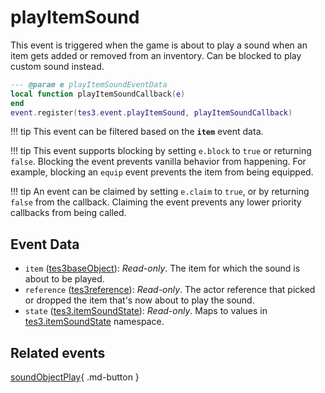 # playItemSound
<div class="search_terms" style="display: none">playitemsound</div>

<!---
	This file is autogenerated. Do not edit this file manually. Your changes will be ignored.
	More information: https://github.com/MWSE/MWSE/tree/master/docs
-->

This event is triggered when the game is about to play a sound when an item gets added or removed from an inventory. Can be blocked to play custom sound instead.

```lua
--- @param e playItemSoundEventData
local function playItemSoundCallback(e)
end
event.register(tes3.event.playItemSound, playItemSoundCallback)
```

!!! tip
	This event can be filtered based on the **`item`** event data.

!!! tip
	This event supports blocking by setting `e.block` to `true` or returning `false`. Blocking the event prevents vanilla behavior from happening. For example, blocking an `equip` event prevents the item from being equipped.

!!! tip
	An event can be claimed by setting `e.claim` to `true`, or by returning `false` from the callback. Claiming the event prevents any lower priority callbacks from being called.

## Event Data

* `item` ([tes3baseObject](../types/tes3baseObject.md)): *Read-only*. The item for which the sound is about to be played.
* `reference` ([tes3reference](../types/tes3reference.md)): *Read-only*. The actor reference that picked or dropped the item that's now about to play the sound.
* `state` ([tes3.itemSoundState](../references/item-sound-states.md)): *Read-only*. Maps to values in [tes3.itemSoundState](https://mwse.github.io/MWSE/references/item-sound-states/) namespace.


## Related events

[soundObjectPlay](./soundObjectPlay.md){ .md-button }

